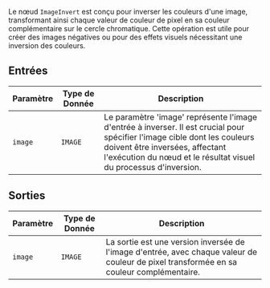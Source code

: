 Le nœud `ImageInvert` est conçu pour inverser les couleurs d'une image, transformant ainsi chaque valeur de couleur de pixel en sa couleur complémentaire sur le cercle chromatique. Cette opération est utile pour créer des images négatives ou pour des effets visuels nécessitant une inversion des couleurs.

## Entrées

| Paramètre | Type de Donnée | Description |
|-----------|-------------|-------------|
| `image`   | `IMAGE`     | Le paramètre 'image' représente l'image d'entrée à inverser. Il est crucial pour spécifier l'image cible dont les couleurs doivent être inversées, affectant l'exécution du nœud et le résultat visuel du processus d'inversion. |

## Sorties

| Paramètre | Type de Donnée | Description |
|-----------|-------------|-------------|
| `image`   | `IMAGE`     | La sortie est une version inversée de l'image d'entrée, avec chaque valeur de couleur de pixel transformée en sa couleur complémentaire. |
